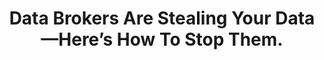 ---
title: "Data Brokers Are Stealing Your Data—Here’s How To Stop Them."
description: "The data broker industry is out of control, but that doesn't mean there isn't something we can do about it! ➡️ Remove your personal information from the web at https://JoinDeleteMe.com/techlore and use code TECHLORE for 20% off, or get one of their international plans if you're outside the US: https://international.joindeleteme.com"
datePublished: 2024-07-17
dateUpdated: 2024-07-17
linkForum: "https://discuss.techlore.tech/t/q-a-user-accounts-vs-shelter/9257"
idYouTube: "pPXiyqBXedE"
idPeerTube: "aZDw3ricXZw59LktPVwjzg"
idOdysee: "data-brokers-are-stealing-your:1"
tags: ["Videos", "Techlore"]
---